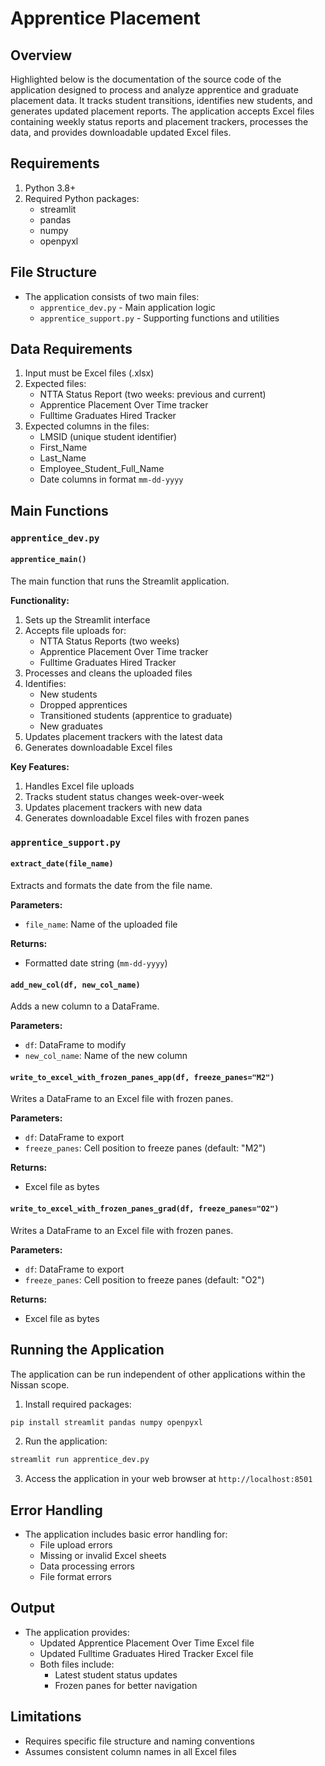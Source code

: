 # Apprentice Placement

## Overview
Highlighted below is the documentation of the source code of the application designed to process and analyze apprentice and graduate placement data. It tracks student transitions, identifies new students, and generates updated placement reports. The application accepts Excel files containing weekly status reports and placement trackers, processes the data, and provides downloadable updated Excel files.

## Requirements
1. Python 3.8+
2. Required Python packages:
    - streamlit
    - pandas
    - numpy
    - openpyxl

## File Structure
- The application consists of two main files:
    - `apprentice_dev.py` - Main application logic
    - `apprentice_support.py` - Supporting functions and utilities

## Data Requirements
1. Input must be Excel files (.xlsx)
2. Expected files:
    - NTTA Status Report (two weeks: previous and current)
    - Apprentice Placement Over Time tracker
    - Fulltime Graduates Hired Tracker
3. Expected columns in the files:
    - LMSID (unique student identifier)
    - First_Name
    - Last_Name
    - Employee_Student_Full_Name
    - Date columns in format `mm-dd-yyyy`

## Main Functions

### **`apprentice_dev.py`**

#### `apprentice_main()`
The main function that runs the Streamlit application.

**Functionality:**

1. Sets up the Streamlit interface
2. Accepts file uploads for:
    - NTTA Status Reports (two weeks)
    - Apprentice Placement Over Time tracker
    - Fulltime Graduates Hired Tracker
3. Processes and cleans the uploaded files
4. Identifies:
    - New students
    - Dropped apprentices
    - Transitioned students (apprentice to graduate)
    - New graduates
5. Updates placement trackers with the latest data
6. Generates downloadable Excel files

**Key Features:**

1. Handles Excel file uploads
2. Tracks student status changes week-over-week
3. Updates placement trackers with new data
4. Generates downloadable Excel files with frozen panes

### `apprentice_support.py`

#### `extract_date(file_name)`
Extracts and formats the date from the file name.

**Parameters:**

- `file_name`: Name of the uploaded file

**Returns:**

- Formatted date string (`mm-dd-yyyy`)

#### `add_new_col(df, new_col_name)`
Adds a new column to a DataFrame.

**Parameters:**
- `df`: DataFrame to modify
- `new_col_name`: Name of the new column

#### `write_to_excel_with_frozen_panes_app(df, freeze_panes="M2")`
Writes a DataFrame to an Excel file with frozen panes.

**Parameters:**

- `df`: DataFrame to export
- `freeze_panes`: Cell position to freeze panes (default: "M2")

**Returns:**

- Excel file as bytes

#### `write_to_excel_with_frozen_panes_grad(df, freeze_panes="O2")`
Writes a DataFrame to an Excel file with frozen panes.

**Parameters:**

- `df`: DataFrame to export
- `freeze_panes`: Cell position to freeze panes (default: "O2")

**Returns:**

- Excel file as bytes

## Running the Application
The application can be run independent of other applications within the Nissan scope.

1. Install required packages:
```bash
pip install streamlit pandas numpy openpyxl
```
2. Run the application:
```bash
streamlit run apprentice_dev.py
```
3. Access the application in your web browser at `http://localhost:8501`

## Error Handling
- The application includes basic error handling for:
    - File upload errors
    - Missing or invalid Excel sheets
    - Data processing errors
    - File format errors

## Output
- The application provides:
    - Updated Apprentice Placement Over Time Excel file
    - Updated Fulltime Graduates Hired Tracker Excel file
    - Both files include:
        - Latest student status updates
        - Frozen panes for better navigation

## Limitations
- Requires specific file structure and naming conventions
- Assumes consistent column names in all Excel files